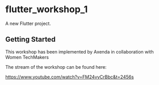 # flutter_workshop_1

A new Flutter project.

## Getting Started

This workshop has been implemented by Axenda in collaboration with Women TechMakers

The stream of the workshop can be found here:

https://www.youtube.com/watch?v=FM24vyCrBbc&t=2456s

